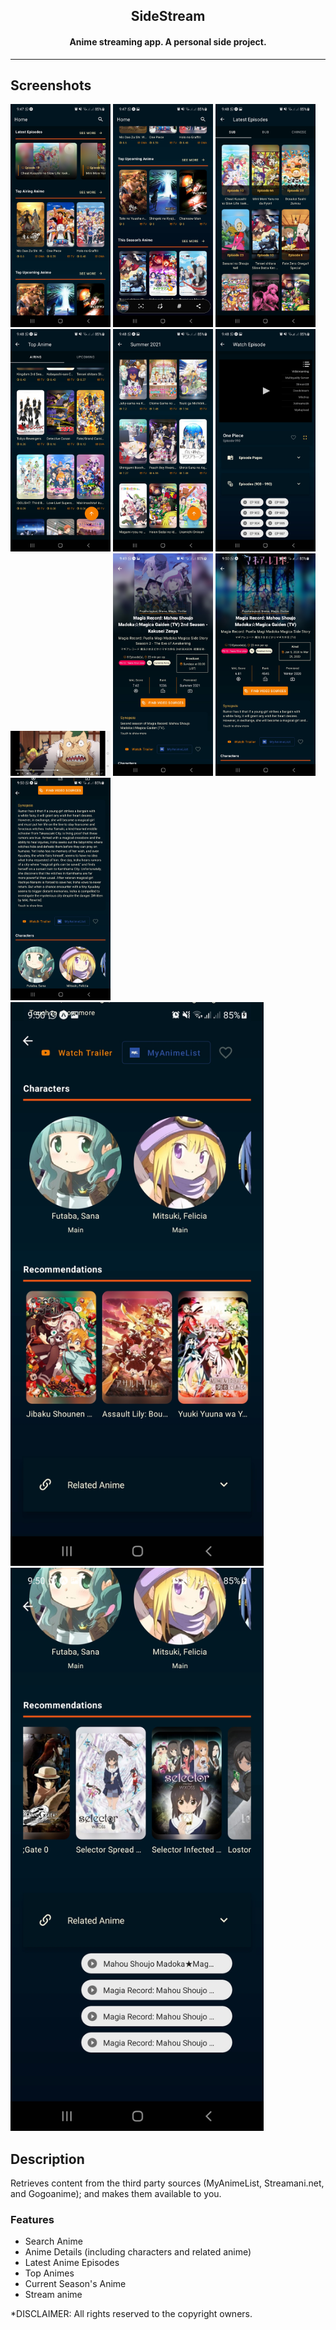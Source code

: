 <h2 align="center"><b>SideStream</b></h2>
<h4 align="center">Anime streaming app. A personal side project.</h4> 
<hr>

## Screenshots

[<img src="meta/screenshots/screenshot_1.jpg" width=160>](meta/screenshots/screenshot_1.jpg)
[<img src="meta/screenshots/screenshot_2.jpg" width=160>](meta/screenshots/screenshot_2.jpg)
[<img src="meta/screenshots/screenshot_3.jpg" width=160>](meta/screenshots/screenshot_3.jpg)
[<img src="meta/screenshots/screenshot_4.jpg" width=160>](meta/screenshots/screenshot_4.jpg)
[<img src="meta/screenshots/screenshot_5.jpg" width=160>](meta/screenshots/screenshot_5.jpg)
[<img src="meta/screenshots/screenshot_6.jpg" width=160>](meta/screenshots/screenshot_6.jpg)
[<img src="meta/screenshots/screenshot_7.jpg" width=160>](meta/screenshots/screenshot_7.jpg)
[<img src="meta/screenshots/screenshot_8.jpg" width=160>](meta/screenshots/screenshot_8.jpg)
[<img src="meta/screenshots/screenshot_9.jpg" width=160>](meta/screenshots/screenshot_9.jpg)
[<img src="meta/screenshots/screenshot_10.jpg" width=160>](meta/screenshots/screenshot_10.jpg)
[<img src="meta/screenshots/screenshot_11.jpg" width=405>](meta/screenshots/screenshot_11.jpg)
[<img src="meta/screenshots/screenshot_12.jpg" width=405>](meta/screenshots/screenshot_12.jpg)


## Description

Retrieves content from the third party sources (MyAnimeList, Streamani.net, and Gogoanime); and makes them available to you.

### Features

* Search Anime
* Anime Details (including characters and related anime)
* Latest Anime Episodes
* Top Animes
* Current Season's Anime
* Stream anime

*DISCLAIMER: All rights reserved to the copyright owners.
